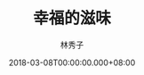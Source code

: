 ---
issue: 265
title: 幸福的滋味
author: 林秀子
date: 2018-03-08T00:00:00.000+08:00
topic: 懷想
difficulty: 1
wikidata: Q98095682
wikidata_link: https://www.wikidata.org/wiki/Q98095682
---